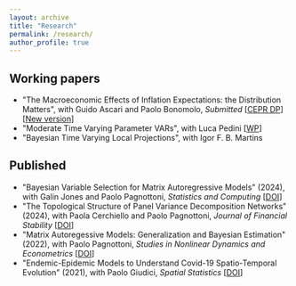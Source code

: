 ```yaml
---
layout: archive
title: "Research"
permalink: /research/
author_profile: true
---
```


## Working papers 
* "The Macroeconomic Effects of Inflation Expectations: the Distribution Matters", with Guido Ascari and Paolo Bonomolo, _Submitted_ [[CEPR DP](https://cepr.org/publications/dp18937)] [[New version](/files/IED.pdf)]
* "Moderate Time Varying Parameter VARs", with Luca Pedini [[WP](/files/Moderate_TVP_VAR.pdf)]
* "Bayesian Time Varying Local Projections", with Igor F. B. Martins 

## Published
* "Bayesian Variable Selection for Matrix Autoregressive Models" (2024), with Galin Jones and Paolo Pagnottoni,  _Statistics and Computing_ [[DOI](https://doi.org/10.1007/s11222-024-10402-y)]
* "The Topological Structure of Panel Variance Decomposition Networks" (2024), with Paola Cerchiello and Paolo Pagnottoni, _Journal of Financial Stability_ [[DOI](https://doi.org/10.1016/j.jfs.2024.101222)]
* "Matrix Autoregessive Models: Generalization and Bayesian Estimation" (2022), with Paolo Pagnottoni, _Studies in Nonlinear Dynamics and Econometrics_ [[DOI](https://doi.org/10.1515/snde-2022-0093)]
* "Endemic-Epidemic Models to Understand Covid-19 Spatio-Temporal Evolution" (2021), with Paolo Giudici, _Spatial Statistics_ [[DOI](https://doi.org/10.1016/j.spasta.2021.100528)]
